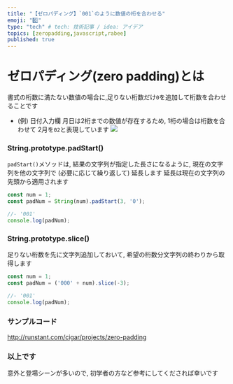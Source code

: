 ```yaml
---
title: "【ゼロパディング】`001`のように数値の桁を合わせる"
emoji: "0️⃣"
type: "tech" # tech: 技術記事 / idea: アイデア
topics: [zeropadding,javascript,rabee]
published: true
---
```


# ゼロパディング(zero padding)とは
書式の桁数に満たない数値の場合に,足りない桁数だけ`0`を追加して桁数を合わせることです

- (例) 日付入力欄
月日は2桁までの数値が存在するため, 1桁の場合は桁数を合わせて
2月を`02`と表現しています
![](https://storage.googleapis.com/zenn-user-upload/mb0cw6urgv1k5g5qbnwco8zmd26f)

### String.prototype.padStart()
`padStart()`メソッドは, 結果の文字列が指定した長さになるように,
現在の文字列を他の文字列で (必要に応じて繰り返して) 延長します
延長は現在の文字列の先頭から適用されます

```js
const num = 1;
const padNum = String(num).padStart(3, '0');

//- '001'
console.log(padNum);
```

### String.prototype.slice()
足りない桁数を先に文字列追加しておいて, 
希望の桁数分文字列の終わりから取得します

```js
const num = 1;
const padNum = ('000' + num).slice(-3);

//- '001'
console.log(padNum);
```

### サンプルコード
http://runstant.com/cigar/projects/zero-padding


### 以上です
意外と登場シーンが多いので, 初学者の方など参考にしてくだされば幸いです
